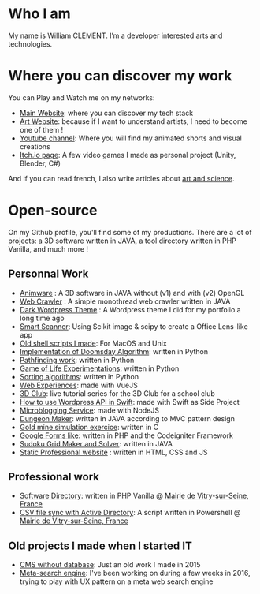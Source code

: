 # Who I am

My name is William CLEMENT. I’m a developer interested arts and technologies.

# Where you can discover my work

You can Play and Watch me on my networks:

- [Main Website](https://www.wac.pictures/): where you can discover my tech stack
- [Art Website](https://www.griffure.com): because if I want to understand artists, I need to become one of them !
- [Youtube channel](https://www.youtube.com/channel/UCsQ1rKSCteahhHwCLJQbptA): Where you will find my animated shorts and visual creations
- [Itch.io page](https://griffure.itch.io/): A few video games I made as personal project (Unity, Blender, C#)

And if you can read french, I also write articles about [art and science](https://blog.griffure.com/).

# Open-source

On my Github profile, you'll find some of my productions. There are a lot of projects: a 3D software written in JAVA, a tool directory written in PHP Vanilla, and much more ! 

## Personnal Work 

- [Animware](https://github.com/Williamarnoclement/Animware) : A 3D software in JAVA without (v1) and with (v2) OpenGL
- [Web Crawler](https://github.com/Williamarnoclement/Crawler) : A simple monothread web crawler written in JAVA
- [Dark Wordpress Theme](https://github.com/Williamarnoclement/dark_bigscreen_wp_theme) : A Wordpress theme I did for my portfolio a long time ago
- [Smart Scanner](https://github.com/Williamarnoclement/Scanner-Intelligent): Using Scikit image & scipy to create a Office Lens-like app
- [Old shell scripts I made](https://github.com/Williamarnoclement/old_shell_scripts): For MacOS and Unix
- [Implementation of Doomsday Algorithm](https://github.com/Williamarnoclement/tp-doomsday-rule): written in Python
- [Pathfinding work](https://github.com/Williamarnoclement/tp-plus-court-chemin): written in Python
- [Game of Life Experimentations](https://github.com/Williamarnoclement/tp-game-of-life): written in Python
- [Sorting algorithms](https://github.com/Williamarnoclement/tp-algo-tri): written in Python
- [Web Experiences](https://github.com/Williamarnoclement/ChristmasForce): made with VueJS
- [3D Club](https://github.com/Williamarnoclement/Club_3D_Cnam_ENJMIN): live tutorial series for the 3D Club for a school club
- [How to use Wordpress API in Swift](https://github.com/Williamarnoclement/Use_Wordpress_API_in_Swift): made with Swift as Side Project
- [Microblogging Service](https://github.com/Williamarnoclement/Application_web_Microblogging): made with NodeJS
- [Dungeon Maker](https://github.com/Williamarnoclement/Dungeon_Maker): written in JAVA according to MVC pattern design
- [Gold mine simulation exercice](https://github.com/Williamarnoclement/Mine_d_or): written in C
- [Google Forms like](https://github.com/Williamarnoclement/QuizzMe): written in PHP and the Codeigniter Framework
- [Sudoku Grid Maker and Solver](https://github.com/Williamarnoclement/Sudoku): written in JAVA
- [Static Professional website](https://github.com/Williamarnoclement/Site-Internet-Professionnel) : written in HTML, CSS and JS

## Professional work

- [Software Directory](https://github.com/Williamarnoclement/Apperture): written in PHP Vanilla @ [Mairie de Vitry-sur-Seine, France](https://www.vitry94.fr)
- [CSV file sync with Active Directory](https://github.com/Williamarnoclement/PowerSynchro): A script written in Powershell @ [Mairie de Vitry-sur-Seine, France](https://www.vitry94.fr)


## Old projects I made when I started IT

- [CMS without database](https://github.com/Williamarnoclement/Simple-CMS-Without-DB): Just an old work I made in 2015
- [Meta-search engine](https://github.com/Williamarnoclement/Summiz): I've been working on during a few weeks in 2016, trying to play with UX pattern on a meta web search engine
